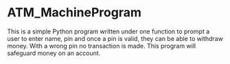 # ATM_MachineProgram
This is a simple Python program written under one function to prompt a user to enter name, pin and once a pin is valid, they can be able to withdraw money.
With a wrong pin no transaction is made.
This program will safeguard money on an account.

